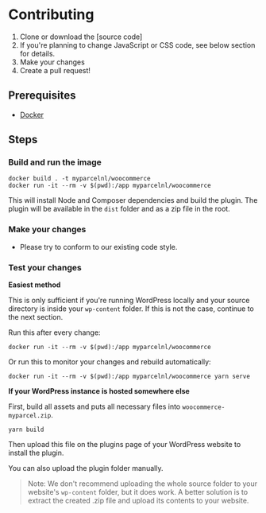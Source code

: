 # Contributing

1. Clone or download the [source code]
2. If you're planning to change JavaScript or CSS code, see below section for
   details.
3. Make your changes
4. Create a pull request!

## Prerequisites

* [Docker]

## Steps

### Build and run the image

```shell
docker build . -t myparcelnl/woocommerce
docker run -it --rm -v $(pwd):/app myparcelnl/woocommerce
```

This will install Node and Composer dependencies and build the plugin. The
plugin will be available in the `dist` folder and as a zip file in the root.

### Make your changes

* Please try to conform to our existing code style.

### Test your changes

**Easiest method**

This is only sufficient if you're running WordPress locally and your source
directory is inside your `wp-content` folder. If this is not the case, continue
to the next section.

Run this after every change:

```shell
docker run -it --rm -v $(pwd):/app myparcelnl/woocommerce
```

Or run this to monitor your changes and rebuild automatically:

```shell
docker run -it --rm -v $(pwd):/app myparcelnl/woocommerce yarn serve
```

**If your WordPress instance is hosted somewhere else**

First, build all assets and puts all necessary files
into `woocommerce-myparcel.zip`.

```shell
yarn build
```

Then upload this file on the plugins page of your WordPress website to install
the plugin.

You can also upload the plugin folder manually.

> Note: We don't recommend uploading the whole source folder to your website's
> `wp-content` folder, but it does work. A better solution is to extract the
> created .zip file and upload its contents to your website.

[Docker]: https://www.docker.com/
